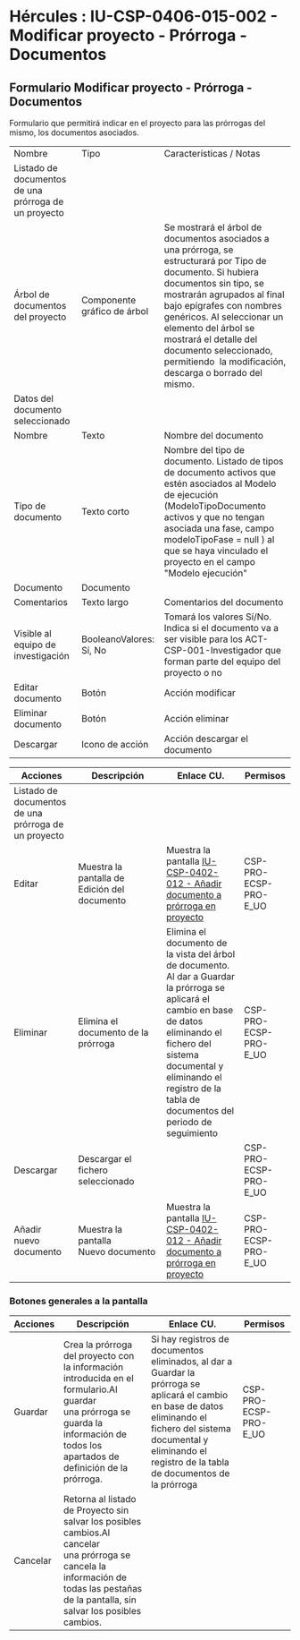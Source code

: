 # Hércules : IU\-CSP\-0406\-015\-002 \- Modificar proyecto \- Prórroga \- Documentos



## Formulario Modificar proyecto \- Prórroga \- Documentos

Formulario que permitirá indicar en el proyecto para las prórrogas del mismo, los documentos asociados.



|  | | |
| --- | --- | --- |
| Nombre | Tipo | Características / Notas |
| Listado de documentos de una prórroga de un proyecto | | |
| Árbol de documentos del proyecto | Componente gráfico de árbol | Se mostrará el árbol de documentos asociados a una prórroga, se estructurará por Tipo de documento. Si hubiera documentos sin tipo, se mostrarán agrupados al final bajo epígrafes con nombres genéricos. Al seleccionar un elemento del árbol se mostrará el detalle del documento seleccionado, permitiendo  la modificación, descarga o borrado del mismo. |
| Datos del documento seleccionado | | |
| Nombre | Texto | Nombre del documento |
| Tipo de documento | Texto corto | Nombre del tipo de documento. Listado de tipos de documento activos que estén asociados al Modelo de ejecución (ModeloTipoDocumento activos y que no tengan asociada una fase, campo modeloTipoFase \= null ) al que se haya vinculado el proyecto en el campo "Modelo ejecución" |
| Documento | Documento |  |
| Comentarios | Texto largo | Comentarios del documento |
| Visible al equipo de investigación | BooleanoValores: Sí, No | Tomará los valores Sí/No. Indica si el documento va a ser visible para los ACT\- CSP\-001\-Investigador que forman parte del equipo del proyecto o no |
| Editar documento | Botón | Acción modificar |
| Eliminar documento | Botón | Acción eliminar |
| Descargar | Icono de acción | Acción descargar el documento |



| Acciones | Descripción | Enlace CU. | Permisos |
| --- | --- | --- | --- |
| Listado de documentos de una prórroga de un proyecto | | | |
| Editar | Muestra la pantalla de Edición del documento | Muestra la pantalla [IU\-CSP\-0402\-012 \- Añadir documento a prórroga en proyecto](/hercules/sgi-sistema-de-gestion-de-investigacion/requisitos-y-analisis-funcional/analisis-funcional-sgi-hercules/csp-modulo-de-convocatorias-ayudas-solicitudes-proyectos-y-contratos-y-grupos-de-investigacion/csp-interfaz-de-usuario/iu-csp-0400-gestion-de-proyectos/iu-csp-0402-012-anadir-documento-a-prorroga.md "/hercules/sgi-sistema-de-gestion-de-investigacion/requisitos-y-analisis-funcional/analisis-funcional-sgi-hercules/csp-modulo-de-convocatorias-ayudas-solicitudes-proyectos-y-contratos-y-grupos-de-investigacion/csp-interfaz-de-usuario/iu-csp-0400-gestion-de-proyectos/iu-csp-0402-012-anadir-documento-a-prorroga.md") | CSP\-PRO\-ECSP\-PRO\-E\_UO |
| Eliminar | Elimina el documento de la prórroga | Elimina el documento de la vista del árbol de documento. Al dar a Guardar la prórroga se aplicará el cambio en base de datos eliminando el fichero del sistema documental y eliminando el registro de la tabla de documentos del periodo de seguimiento | CSP\-PRO\-ECSP\-PRO\-E\_UO |
| Descargar | Descargar el fichero seleccionado |  | CSP\-PRO\-ECSP\-PRO\-E\_UO |
| Añadir nuevo documento | Muestra la pantalla Nuevo documento | Muestra la pantalla [IU\-CSP\-0402\-012 \- Añadir documento a prórroga en proyecto](/hercules/sgi-sistema-de-gestion-de-investigacion/requisitos-y-analisis-funcional/analisis-funcional-sgi-hercules/csp-modulo-de-convocatorias-ayudas-solicitudes-proyectos-y-contratos-y-grupos-de-investigacion/csp-interfaz-de-usuario/iu-csp-0400-gestion-de-proyectos/iu-csp-0402-012-anadir-documento-a-prorroga.md "/hercules/sgi-sistema-de-gestion-de-investigacion/requisitos-y-analisis-funcional/analisis-funcional-sgi-hercules/csp-modulo-de-convocatorias-ayudas-solicitudes-proyectos-y-contratos-y-grupos-de-investigacion/csp-interfaz-de-usuario/iu-csp-0400-gestion-de-proyectos/iu-csp-0402-012-anadir-documento-a-prorroga.md") | CSP\-PRO\-ECSP\-PRO\-E\_UO |

### Botones generales a la pantalla



| Acciones | Descripción | Enlace CU. | Permisos |
| --- | --- | --- | --- |
| Guardar | Crea la prórroga del proyecto con la información introducida en el formulario.Al guardar una prórroga se guarda la información de todos los apartados de definición de la prórroga. | Si hay registros de documentos eliminados, al dar a Guardar la prórroga se aplicará el cambio en base de datos eliminando el fichero del sistema documental y eliminando el registro de la tabla de documentos de la prórroga | CSP\-PRO\-ECSP\-PRO\-E\_UO |
| Cancelar | Retorna al listado de Proyecto sin salvar los posibles cambios.Al cancelar una prórroga se cancela la información de todas las pestañas de la pantalla, sin salvar los posibles cambios. |  |  |




